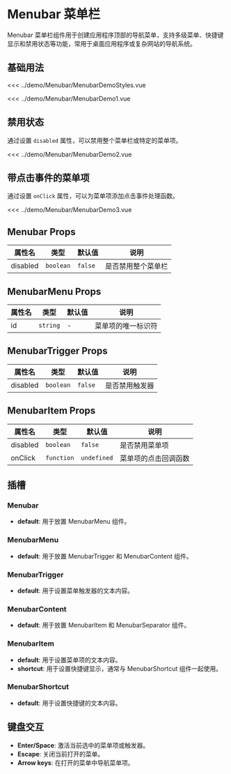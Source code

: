 # Menubar 菜单栏

Menubar 菜单栏组件用于创建应用程序顶部的导航菜单，支持多级菜单、快捷键显示和禁用状态等功能，常用于桌面应用程序或复杂网站的导航系统。

## 基础用法

<script setup>
import MenubarDemo1 from "/demo/Menubar/MenubarDemo1.vue";
import MenubarDemo2 from "/demo/Menubar/MenubarDemo2.vue";
import MenubarDemo3 from "/demo/Menubar/MenubarDemo3.vue";
import MenubarDemoStyles from "/demo/Menubar/MenubarDemoStyles.vue";

</script>

<Demo>
  <MenubarDemoStyles/>
</Demo>

<CollapsibleCode>

<<< ../demo/Menubar/MenubarDemoStyles.vue

</CollapsibleCode>

<Demo>
<MenubarDemo1/>
</Demo>

<CollapsibleCode>

<<< ../demo/Menubar/MenubarDemo1.vue

</CollapsibleCode>

## 禁用状态

通过设置 `disabled` 属性，可以禁用整个菜单栏或特定的菜单项。

<Demo>
<MenubarDemo2/>
</Demo>

<CollapsibleCode>

<<< ../demo/Menubar/MenubarDemo2.vue

</CollapsibleCode>

## 带点击事件的菜单项

通过设置 `onClick` 属性，可以为菜单项添加点击事件处理函数。

<Demo>
<MenubarDemo3/>
</Demo>

<CollapsibleCode>

<<< ../demo/Menubar/MenubarDemo3.vue

</CollapsibleCode>

## Menubar Props

| 属性名   | 类型      | 默认值  | 说明               |
| -------- | --------- | ------- | ------------------ |
| disabled | `boolean` | `false` | 是否禁用整个菜单栏 |

## MenubarMenu Props

| 属性名 | 类型     | 默认值 | 说明               |
| ------ | -------- | ------ | ------------------ |
| id     | `string` | -      | 菜单项的唯一标识符 |

## MenubarTrigger Props

| 属性名   | 类型      | 默认值  | 说明           |
| -------- | --------- | ------- | -------------- |
| disabled | `boolean` | `false` | 是否禁用触发器 |

## MenubarItem Props

| 属性名   | 类型       | 默认值      | 说明                 |
| -------- | ---------- | ----------- | -------------------- |
| disabled | `boolean`  | `false`     | 是否禁用菜单项       |
| onClick  | `function` | `undefined` | 菜单项的点击回调函数 |

## 插槽

### Menubar

- **default**: 用于放置 MenubarMenu 组件。

### MenubarMenu

- **default**: 用于放置 MenubarTrigger 和 MenubarContent 组件。

### MenubarTrigger

- **default**: 用于设置菜单触发器的文本内容。

### MenubarContent

- **default**: 用于放置 MenubarItem 和 MenubarSeparator 组件。

### MenubarItem

- **default**: 用于设置菜单项的文本内容。
- **shortcut**: 用于设置快捷键显示，通常与 MenubarShortcut 组件一起使用。

### MenubarShortcut

- **default**: 用于设置快捷键的文本内容。

## 键盘交互

- **Enter/Space**: 激活当前选中的菜单项或触发器。
- **Escape**: 关闭当前打开的菜单。
- **Arrow keys**: 在打开的菜单中导航菜单项。

<!-- ## Accessibility

Menubar 组件遵循 WAI-ARIA 设计模式，提供了适当的 ARIA 属性，包括：

- `role="menu"` 和 `role="menuitem"` 等在相应的元素上
- `aria-expanded` 用于标识菜单的展开状态
- `aria-disabled` 用于标识禁用状态

这些属性确保了组件对屏幕阅读器和其他辅助技术的良好支持。 -->
